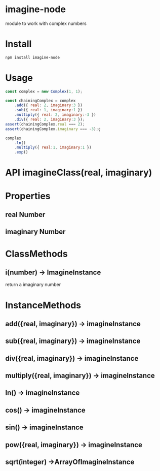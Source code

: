 # imagine-node
module to work with complex numbers

# Install 

```bash
npm install imagine-node
```

# Usage

```js
const complex = new Complex(1, 1);

const chainingComplex = complex
    .add({ real: 2, imaginary:3 })
    .sub({ real: 1, imaginary:1 })
    .multiply({ real: 2, imaginary:-3 })
    .div({ real: 2, imaginary:3 });
assert(chainingComplex.real === 2);
assert(chainingComplex.imaginary === -3);ç

complex
    .ln()
    .multiply({ real:1, imaginary:1 })
    .exp()

```
# API imagineClass(real, imaginary)

# Properties

## real Number

## imaginary Number

# ClassMethods

## i(number) -> ImagineInstance

return a imaginary number
# InstanceMethods

## add({real, imaginary}) -> imagineInstance
## sub({real, imaginary}) -> imagineInstance
## div({real, imaginary}) -> imagineInstance
## multiply({real, imaginary}) -> imagineInstance
## ln() -> imagineInstance
## cos() -> imagineInstance
## sin() -> imagineInstance
## pow({real, imaginary}) -> imagineInstance
## sqrt(integer) ->ArrayOfImagineInstance

